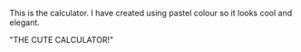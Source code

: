 This is the calculator. I have created using pastel colour so it looks cool and elegant. 

"THE CUTE CALCULATOR!"
